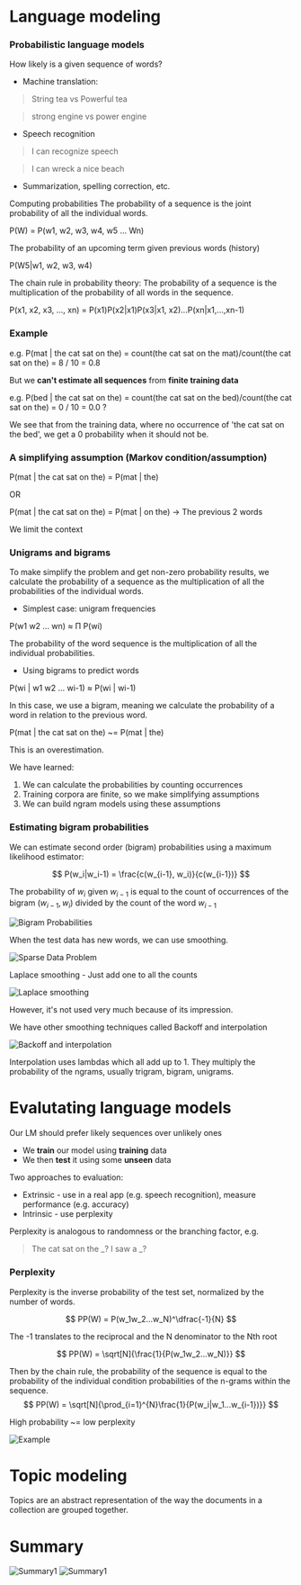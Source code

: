 # Language modeling
### Probabilistic language models
How likely is a given sequence of words?

* Machine translation:
> String tea vs Powerful tea

> strong engine vs power engine

* Speech recognition
> I can recognize speech

> I can wreck a nice beach

* Summarization, spelling correction, etc.

Computing probabilities
The probability of a sequence is the joint probability of all the individual words.

P(W) = P(w1, w2, w3, w4, w5 ... Wn)

The probability of an upcoming term given previous words (history)

P(W5|w1, w2, w3, w4)

The chain rule in probability theory:
The probability of a sequence is the multiplication of the probability of all words in the sequence.

P(x1, x2, x3, ..., xn) = P(x1)P(x2|x1)P(x3|x1, x2)...P(xn|x1,...,xn-1)

### Example
e.g. P(mat | the cat sat on the) = count(the cat sat on the mat)/count(the cat sat on the) = 8 / 10 = 0.8

But we **can't estimate all sequences** from **finite training data**

e.g. P(bed | the cat sat on the) = count(the cat sat on the bed)/count(the cat sat on the) = 0 / 10 = 0.0 ?

We see that from the training data, where no occurrence of 'the cat sat on the bed', we get a 0 probability when it should not be.

### A simplifying assumption (Markov condition/assumption)

P(mat | the cat sat on the) = P(mat | the)

OR

P(mat | the cat sat on the) = P(mat | on the) -> The previous 2 words

We limit the context

### Unigrams and bigrams
To make simplify the problem and get non-zero probability results, we calculate the probability of a sequence as the multiplication of all the probabilities of the individual words.

* Simplest case: unigram frequencies

P(w1 w2 ... wn) ≈ Π P(wi)

The probability of the word sequence is the multiplication of all the individual probabilities.

* Using bigrams to predict words

P(wi | w1 w2 ... wi-1) ≈ P(wi | wi-1)

In this case, we use a bigram, meaning we calculate the probability of a word in relation to the previous word.

P(mat | the cat sat on the) ~= P(mat | the)

This is an overestimation.

We have learned:
1. We can calculate the probabilities by counting occurrences
2. Training corpora are finite, so we make simplifying assumptions
3. We can build ngram models using these assumptions

### Estimating bigram probabilities
We can estimate second order (bigram) probabilities using a maximum likelihood estimator:

$$
P(w_i|w_i-1) = \frac{c(w_{i-1}, w_i)}{c(w_{i-1})}
$$

The probability of $w_i$ given $w_{i-1}$ is equal to the count of occurrences of the bigram $(w_{i-1}, w_i)$ divided by the count of the word $w_{i-1}$

![Bigram Probabilities](Files/image1.png)

When the test data has new words, we can use smoothing.

![Sparse Data Problem](Files/image2.png)

Laplace smoothing - Just add one to all the counts

![Laplace smoothing](Files/image3.png)

However, it's not used very much because of its impression.

We have other smoothing techniques called Backoff and interpolation

![Backoff and interpolation](Files/image4.png)

Interpolation uses lambdas which all add up to 1. They multiply the probability of the ngrams, usually trigram, bigram, unigrams.

# Evalutating language models
Our LM should prefer likely sequences over unlikely ones
* We **train** our model using **training** data
* We then **test** it using some **unseen** data

Two approaches to evaluation:
* Extrinsic - use in a real app (e.g. speech recognition), measure performance (e.g. accuracy)
* Intrinsic - use perplexity

Perplexity is analogous to randomness or the branching factor, e.g.
> The cat sat on the _?
> I saw a _?

### Perplexity
Perplexity is the inverse probability of the test set, normalized by the number of words.

$$
PP(W) = P(w_1w_2...w_N)^\dfrac{-1}{N}
$$

The -1 translates to the reciprocal and the N denominator to the Nth root

$$
PP(W) = \sqrt[N]{\frac{1}{P(w_1w_2...w_N)}}
$$

Then by the chain rule, the probability of the sequence is equal to the probability of the individual condition probabilities of the n-grams within the sequence.
$$
PP(W) = \sqrt[N]{\prod_{i=1}^{N}\frac{1}{P(w_i|w_1...w_{i-1})}}
$$

High probability ~= low perplexity

![Example](Files/image5.png)

# Topic modeling
Topics are an abstract representation of the way the documents in a collection are grouped together.

# Summary
![Summary1](Files/image6.png)
![Summary1](Files/image7.png)
